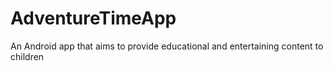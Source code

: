 # AdventureTimeApp
An Android app that aims to provide educational and entertaining content to children
